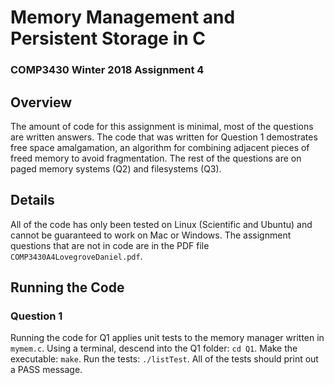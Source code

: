 # Memory Management and Persistent Storage in C
### COMP3430 Winter 2018 Assignment 4

## Overview

The amount of code for this assignment is minimal, most of the questions are written answers. The code that was written for Question 1 demostrates free space amalgamation, an algorithm for combining adjacent pieces of freed memory to avoid fragmentation. The rest of the questions are on paged memory systems (Q2) and filesystems (Q3).

## Details
All of the code has only been tested on Linux (Scientific and Ubuntu) and cannot be guaranteed to work on Mac or Windows. The assignment questions that are not in code are in the PDF file `COMP3430A4LovegroveDaniel.pdf`.

## Running the Code

### Question 1

Running the code for Q1 applies unit tests to the memory manager written in `mymem.c`. Using a terminal, descend into the Q1 folder: `cd Q1`. Make the executable: `make`. Run the tests: `./listTest`. All of the tests should print out a PASS message.
